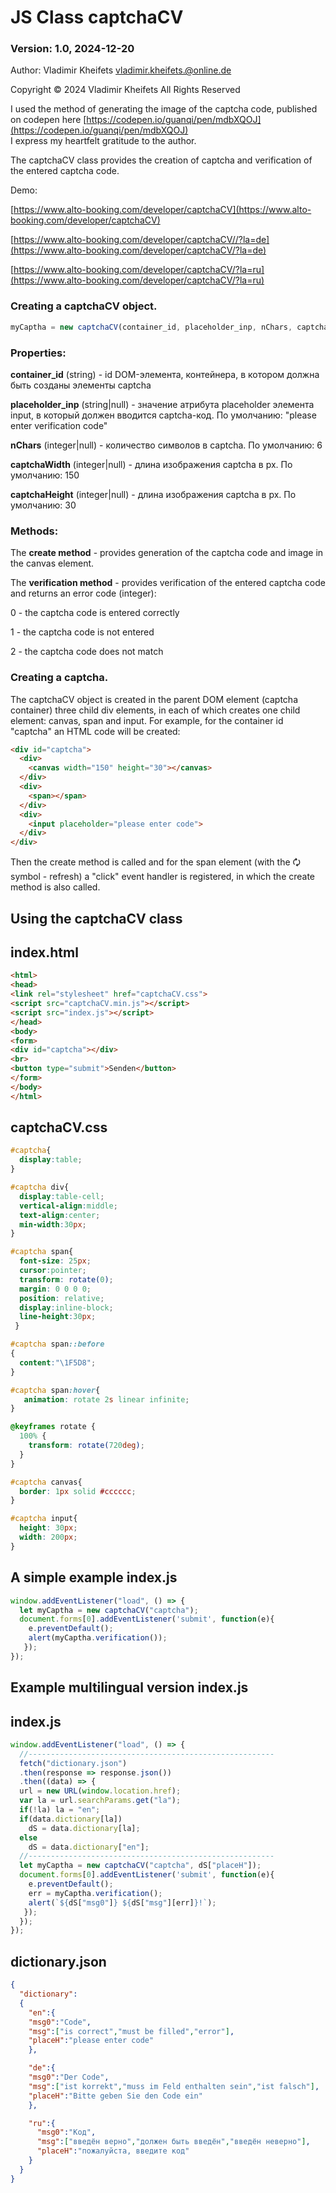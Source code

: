 
# JS Class captchaCV

### Version: 1.0, 2024-12-20

Author: Vladimir Kheifets <vladimir.kheifets.@online.de>

Copyright &copy; 2024 Vladimir Kheifets All Rights Reserved

I used the method of generating the image of the captcha code, published on codepen here
[https://codepen.io/guanqi/pen/mdbXQOJ](https://codepen.io/guanqi/pen/mdbXQOJ)  
I express my heartfelt gratitude to the author.

The captchaCV class provides the creation of captcha and verification of the entered captcha code.

Demo:

[https://www.alto-booking.com/developer/captchaCV](https://www.alto-booking.com/developer/captchaCV)

[https://www.alto-booking.com/developer/captchaCV//?la=de](https://www.alto-booking.com/developer/captchaCV/?la=de)

[https://www.alto-booking.com/developer/captchaCV/?la=ru](https://www.alto-booking.com/developer/captchaCV/?la=ru)



### Creating a captchaCV object.
```js
myCaptha = new captchaCV(container_id, placeholder_inp, nChars, captchaWidth, captchaHeight);
```
### Properties:

**container_id** (string) - id DOM-элемента, контейнера, в котором должна быть созданы элементы captcha

**placeholder_inp** (string|null) - значение атрибута placeholder элемента input,
в который должен вводится captcha-код. По умолчанию: "please enter verification code"

**nChars** (integer|null) - количество символов в captcha. По умолчанию: 6

**captchaWidth** (integer|null) - длина изображения captcha в px. По умолчанию: 150

**captchaHeight** (integer|null) - длина изображения captcha в px. По умолчанию: 30

### Methods:

The **create method** - provides generation of the captcha code and image in the canvas element.

The **verification method** - provides verification of the entered captcha code and returns an error code (integer):

0 - the captcha code is entered correctly

1 - the captcha code is not entered

2 - the captcha code does not match

### Creating a captcha.

The captchaCV object is created in the parent DOM element (captcha container)
three child div elements, in each of which creates one child element:
canvas, span and input.
For example, for the container id "captcha" an HTML code will be created:
```html
<div id="captcha">
  <div>
    <canvas width="150" height="30"></canvas>
  </div>
  <div>
    <span></span>
  </div>
  <div>
    <input placeholder="please enter code">
  </div>
</div>
```
Then the create method is called and for the span element (with the 🗘 symbol - refresh)
a "click" event handler is registered, in which the create method is also called.

## Using the captchaCV class

## index.html

```html
<html>
<head>
<link rel="stylesheet" href="captchaCV.css">
<script src="captchaCV.min.js"></script>
<script src="index.js"></script>
</head>
<body>
<form>
<div id="captcha"></div>
<br>
<button type="submit">Senden</button>
</form>
</body>
</html>
```

## captchaCV.css

```css
#captcha{
  display:table;
}

#captcha div{
  display:table-cell;
  vertical-align:middle;
  text-align:center;
  min-width:30px;
}

#captcha span{
  font-size: 25px;
  cursor:pointer;
  transform: rotate(0);
  margin: 0 0 0 0;
  position: relative;
  display:inline-block;
  line-height:30px;
 }

#captcha span::before
{
  content:"\1F5D8";
}

#captcha span:hover{
   animation: rotate 2s linear infinite;
}

@keyframes rotate {
  100% {
    transform: rotate(720deg);
  }
}

#captcha canvas{
  border: 1px solid #cccccc;
}

#captcha input{
  height: 30px;
  width: 200px;
}
```


## A simple example index.js

```js
window.addEventListener("load", () => {
  let myCaptha = new captchaCV("captcha");
  document.forms[0].addEventListener('submit', function(e){
    e.preventDefault();
    alert(myCaptha.verification());
   });
});
```


## Example multilingual version index.js

## index.js
```js
window.addEventListener("load", () => {
  //-------------------------------------------------------
  fetch("dictionary.json")
  .then(response => response.json())
  .then((data) => {
  url = new URL(window.location.href);
  var la = url.searchParams.get("la");
  if(!la) la = "en";
  if(data.dictionary[la])
    dS = data.dictionary[la];
  else
    dS = data.dictionary["en"];
  //-------------------------------------------------------
  let myCaptha = new captchaCV("captcha", dS["placeH"]);
  document.forms[0].addEventListener('submit', function(e){
    e.preventDefault();
    err = myCaptha.verification();
    alert(`${dS["msg0"]} ${dS["msg"][err]}!`);
   });
  });
});
```

## dictionary.json

```json
{
  "dictionary":
  {
    "en":{
    "msg0":"Code",
    "msg":["is correct","must be filled","error"],
    "placeH":"please enter code"
    },

    "de":{
    "msg0":"Der Code",
    "msg":["ist korrekt","muss im Feld enthalten sein","ist falsch"],
    "placeH":"Bitte geben Sie den Code ein"
    },

    "ru":{
      "msg0":"Код",
      "msg":["введён верно","должен быть введён","введён неверно"],
      "placeH":"пожалуйста, введите код"
    }
  }
}
```
